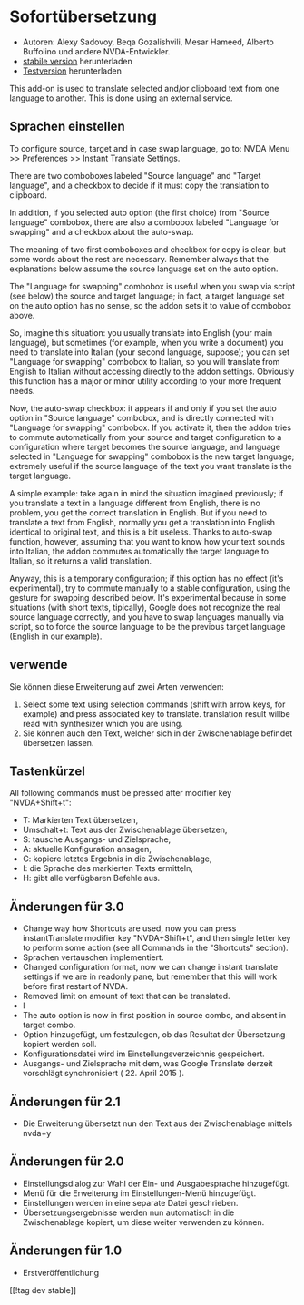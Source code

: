 # Sofortübersetzung #

* Autoren: Alexy Sadovoy, Beqa Gozalishvili, Mesar Hameed, Alberto Buffolino
  und andere NVDA-Entwickler.
* [stabile version][1] herunterladen
* [Testversion][2] herunterladen

This add-on is used to translate selected and/or clipboard text from one
language to another.  This is done using an external service.

## Sprachen einstellen ##
To configure source, target and in case swap language, go to: NVDA Menu >> Preferences >> Instant Translate Settings.

There are two comboboxes labeled "Source language" and "Target language",
and a checkbox to decide if it must copy the translation to clipboard.

In addition, if you selected auto option (the first choice) from "Source
language" combobox, there are also a combobox labeled "Language for
swapping" and a checkbox about the auto-swap.

The meaning of two first comboboxes and checkbox for copy is clear, but some
words about the rest are necessary. Remember always that the explanations
below assume the source language set on the auto option.

The "Language for swapping" combobox is useful when you swap via script (see
below) the source and target language; in fact, a target language set on the
auto option has no sense, so the addon sets it to value of combobox above.

So, imagine this situation: you usually translate into English (your main
language), but sometimes (for example, when you write a document) you need
to translate into Italian (your second language, suppose); you can set
"Language for swapping" combobox to Italian, so you will translate from
English to Italian without accessing directly to the addon
settings. Obviously this function has a major or minor utility according to
your more frequent needs.

Now, the auto-swap checkbox: it appears if and only if you set the auto
option in "Source language" combobox, and is directly connected with
"Language for swapping" combobox. If you activate it, then the addon tries
to commute automatically from your source and target configuration to a
configuration where target becomes the source language, and language
selected in "Language for swapping" combobox is the new target language;
extremely useful if the source language of the text you want translate is
the target language.

A simple example: take again in mind the situation imagined previously; if
you translate a text in a language different from English, there is no
problem, you get the correct translation in English. But if you need to
translate a text from English, normally you get a translation into English
identical to original text, and this is a bit useless. Thanks to auto-swap
function, however, assuming that you want to know how your text sounds into
Italian, the addon commutes automatically the target language to Italian, so
it returns a valid translation.

Anyway, this is a temporary configuration; if this option has no effect
(it's experimental), try to commute manually to a stable configuration,
using the gesture for swapping described below. It's experimental because in
some situations (with short texts, tipically), Google does not recognize the
real source language correctly, and you have to swap languages manually via
script, so to force the source language to be the previous target language
(English in our example).

## verwende ##
Sie können diese Erweiterung auf zwei Arten verwenden:

1. Select some text using selection commands (shift with arrow keys, for
   example) and press associated key to translate. translation result willbe
   read with synthesizer which you are using.
2. Sie können auch den Text, welcher sich in der Zwischenablage befindet
   übersetzen lassen.

## Tastenkürzel ##
All following commands must be pressed after modifier key "NVDA+Shift+t":

* T: Markierten Text übersetzen,
* Umschalt+t: Text aus der Zwischenablage übersetzen,
* S: tausche Ausgangs- und Zielsprache,
* A: aktuelle Konfiguration ansagen,
* C: kopiere letztes Ergebnis in die Zwischenablage,
* I: die Sprache des markierten Texts ermitteln,
* H: gibt alle verfügbaren Befehle aus.

## Änderungen für 3.0 ##
* Change way how Shortcuts are used, now you can press instantTranslate
  modifier key "NVDA+Shift+t", and then single letter key to perform some
  action (see all Commands in the "Shortcuts" section).
* Sprachen vertauschen implementiert.
* Changed configuration format, now we can change instant translate settings
  if we are in readonly pane, but remember that this will work before first
  restart of NVDA.
* Removed limit on amount of text that can be translated.
* l
* The auto option is now in first position in source combo, and absent in
  target combo.
* Option hinzugefügt, um festzulegen, ob das Resultat der Übersetzung
  kopiert werden soll.
* Konfigurationsdatei wird im Einstellungsverzeichnis gespeichert.
* Ausgangs- und Zielsprache mit dem, was Google Translate derzeit vorschlägt
  synchronisiert ( 22. April 2015 ).


## Änderungen für 2.1 ##
* Die Erweiterung übersetzt nun den Text aus der Zwischenablage mittels
  nvda+y

## Änderungen für 2.0 ##
* Einstellungsdialog zur Wahl der Ein- und Ausgabesprache hinzugefügt.
* Menü für die Erweiterung im Einstellungen-Menü hinzugefügt.
* Einstellungen werden in eine separate Datei geschrieben.
* Übersetzungsergebnisse  werden nun automatisch in die Zwischenablage
  kopiert, um diese weiter verwenden zu können.

## Änderungen für 1.0 ##
* Erstveröffentlichung


[[!tag dev stable]]

[1]: http://addons.nvda-project.org/files/get.php?file=it

[2]: http://addons.nvda-project.org/files/get.php?file=it-dev
